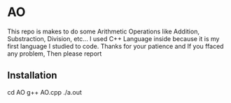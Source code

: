 # AO
This repo is makes to do some Arithmetic Operations like Addition, Substraction, Division, etc... I used C++ Language inside because it is my first language I studied to code. Thanks for your patience and If you ffaced any problem, Then please report


Installation
------------

cd AO
g++ AO.cpp
./a.out
